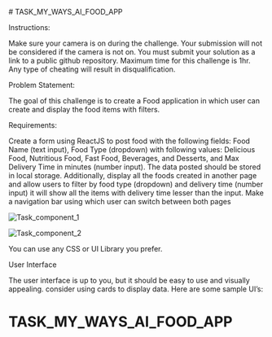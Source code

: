 
﻿# TASK_MY_WAYS_AI_FOOD_APP

Instructions:

Make sure your camera is on during the challenge. Your submission will not be considered if the camera is not on.
You must submit your solution as a link to a public github repository.
Maximum time for this challenge is 1hr.
Any type of cheating will result in disqualification.

Problem Statement:

The goal of this challenge is to create a Food application in which user can create and display the food items with filters.

Requirements:

Create a form using ReactJS to post food with the following fields: Food Name (text input), Food Type (dropdown) with following values: Delicious Food, Nutritious Food, Fast Food, Beverages, and Desserts, and Max Delivery Time in minutes (number input).
The data posted should be stored in local storage.
Additionally, display all the foods created in another page and allow users to filter by food type (dropdown) and delivery time (number input) it will show all the items with delivery time lesser than the input.
Make a navigation bar using which user can switch between both pages








![Task_component_1](https://user-images.githubusercontent.com/49672595/232054662-a24462e5-0e4b-4ab8-837a-9dcabf237aaf.PNG)



![Task_component_2](https://user-images.githubusercontent.com/49672595/232054420-7debdfa4-9261-4d14-af96-c36254ddf4e8.PNG)








You can use any CSS or UI Library you prefer.

User Interface

The user interface is up to you, but it should be easy to use and visually appealing. consider using cards to display data. Here are some sample UI’s:

# TASK_MY_WAYS_AI_FOOD_APP
